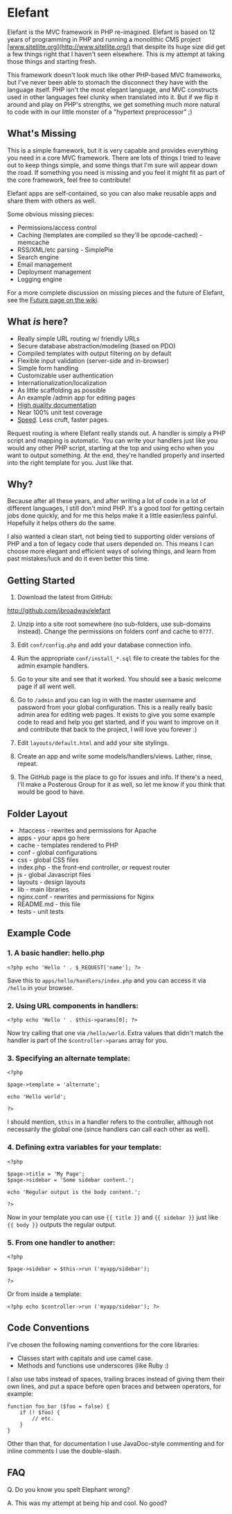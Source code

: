 # Elefant

Elefant is the MVC framework in PHP re-imagined. Elefant is based on
12 years of programming in PHP and running a monolithic CMS project
[www.sitellite.org](http://www.sitellite.org/) that despite its huge size
did get a few things right that I haven't seen elsewhere. This is my attempt
at taking those things and starting fresh.

This framework doesn't look much like other PHP-based MVC frameworks, but
I've never been able to stomach the disconnect they have with the language
itself. PHP isn't the most elegant language, and MVC constructs used in other
languages feel clunky when translated into it. But if we flip it around and
play on PHP's strengths, we get something much more natural to code with in
our little monster of a "hypertext preprocessor" ;)

## What's Missing

This is a simple framework, but it is very capable and provides everything
you need in a core MVC framework. There are lots of things I tried to leave
out to keep things simple, and some things that I'm sure will appear down
the road. If something you need is missing and you feel it might fit as
part of the core framework, feel free to contribute!

Elefant apps are self-contained, so you can also make reusable apps and share
them with others as well.

Some obvious missing pieces:

* Permissions/access control
* Caching (templates are compiled so they'll be opcode-cached) - memcache
* RSS/XML/etc parsing - SimplePie
* Search engine
* Email management
* Deployment management
* Logging engine

For a more complete discussion on missing pieces and the future of Elefant,
see the [Future page on the wiki](https://github.com/jbroadway/elefant/wiki/Future).

## What *is* here?

* Really simple URL routing w/ friendly URLs
* Secure database abstraction/modeling (based on PDO)
* Compiled templates with output filtering *on* by default
* Flexible input validation (server-side and in-browser)
* Simple form handling
* Customizable user authentication
* Internationalization/localization
* As little scaffolding as possible
* An example /admin app for editing pages
* [High quality documentation](https://github.com/jbroadway/elefant/wiki)
* Near 100% unit test coverage
* [Speed](https://github.com/jbroadway/elefant/wiki/Performance). Less cruft, faster pages.

Request routing is where Elefant really stands out. A handler is simply a
PHP script and mapping is automatic. You can write your handlers just like
you would any other PHP script, starting at the top and using echo when you
want to output something. At the end, they're handled properly and inserted
into the right template for you. Just like that.

## Why?

Because after all these years, and after writing a lot of code in a lot of
different languages, I still don't mind PHP. It's a good tool for getting
certain jobs done quickly, and for me this helps make it a little easier/less
painful. Hopefully it helps others do the same.

I also wanted a clean start, not being tied to supporting older versions of
PHP and a ton of legacy code that users depended on. This means I can choose
more elegant and efficient ways of solving things, and learn from past
mistakes/luck and do it even better this time.

## Getting Started

1. Download the latest from GitHub:

http://github.com/jbroadway/elefant

2. Unzip into a site root somewhere (no sub-folders, use sub-domains instead).
Change the permissions on folders conf and cache to `0777`.

3. Edit `conf/config.php` and add your database connection info.

4. Run the appropriate `conf/install_*.sql` file to create the tables for the
admin example handlers.

5. Go to your site and see that it worked. You should see a basic welcome page
if all went well.

6. Go to `/admin` and you can log in with the master username and password
from your global configuration. This is a really really basic admin area for
editing web pages. It exists to give you some example code to read and help
you get started, and if you want to improve on it and contribute that back to
the project, I will love you forever :)

7. Edit `layouts/default.html` and add your site stylings.

8. Create an app and write some models/handlers/views. Lather, rinse, repeat.

9. The GitHub page is the place to go for issues and info. If there's a need,
I'll make a Posterous Group for it as well, so let me know if you think that
would be good to have.

## Folder Layout

* .htaccess - rewrites and permissions for Apache
* apps - your apps go here
* cache - templates rendered to PHP
* conf - global configurations
* css - global CSS files
* index.php - the front-end controller, or request router
* js - global Javascript files
* layouts - design layouts
* lib - main libraries
* nginx.conf - rewrites and permissions for Nginx
* README.md - this file
* tests - unit tests

## Example Code

### 1. A basic handler: hello.php

	<?php echo 'Hello ' . $_REQUEST['name']; ?>

Save this to `apps/hello/handlers/index.php` and you can access it via `/hello` in your
browser.

### 2. Using URL components in handlers:

	<?php echo 'Hello ' . $this->params[0]; ?>

Now try calling that one via `/hello/world`. Extra values that didn't match the
handler is part of the `$controller->params` array for you.

### 3. Specifying an alternate template:

	<?php
	
	$page->template = 'alternate';
	
	echo 'Hello world';
	
	?>

I should mention, `$this` in a handler refers to the controller, although not
necessarily the global one (since handlers can call each other as well).

### 4. Defining extra variables for your template:

	<?php
	
	$page->title = 'My Page';
	$page->sidebar = 'Some sidebar content.';
	
	echo 'Regular output is the body content.';
	
	?>

Now in your template you can use `{{ title }}` and `{{ sidebar }}` just like
`{{ body }}` outputs the regular output.

### 5. From one handler to another:

	<?php
	
	$page->sidebar = $this->run ('myapp/sidebar');
	
	?>

Or from inside a template:

	<?php echo $controller->run ('myapp/sidebar'); ?>

## Code Conventions

I've chosen the following naming conventions for the core libraries:

* Classes start with capitals and use camel case.
* Methods and functions use underscores (like Ruby :)

I also use tabs instead of spaces, trailing braces instead of giving them
their own lines, and put a space before open braces and between operators,
for example:

	function foo_bar ($foo = false) {
		if (! $foo) {
			// etc.
		}
	}

Other than that, for documentation I use JavaDoc-style commenting and for
inline comments I use the double-slash.

## FAQ

Q. Do you know you spelt Elephant wrong?

A. This was my attempt at being hip and cool. No good?

